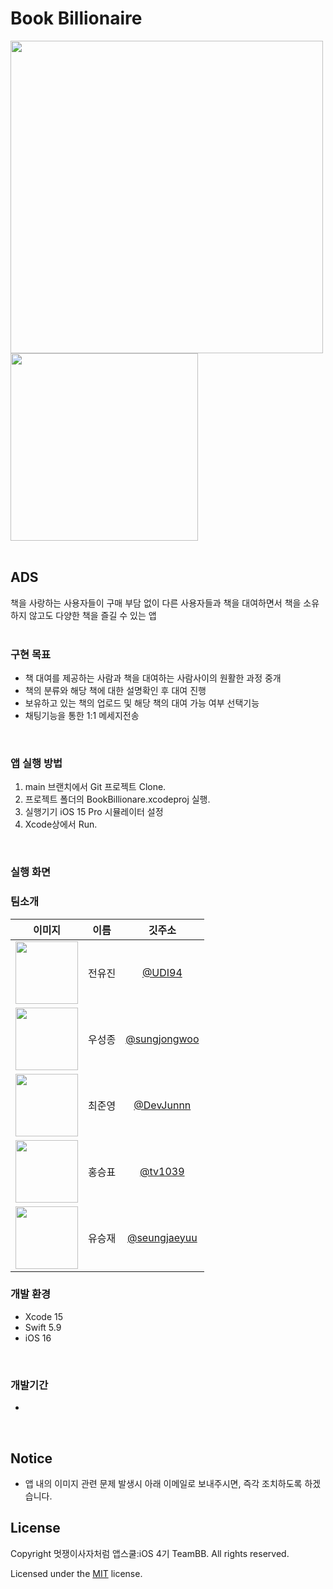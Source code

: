 # Book Billionaire
<img src="https://github.com/APP-iOS4/project3-team-f-Bamyanggang-prototype/assets/145957641/f6a6f3f2-1c0e-4164-be3f-23023f848ffa" width=500px />
<img src="https://github.com/APP-iOS4/project3-team-f-Bamyanggang-prototype/assets/145957641/75ed7763-4ec8-426a-a9f0-b5b10d85fe11" width=300px />
<br><br>

## ADS
책을 사랑하는 사용자들이 구매 부담 없이 다른 사용자들과 책을 대여하면서 책을 소유하지 않고도 다양한 책을 즐길 수 있는 앱
<br><br>

### 구현 목표
- 책 대여를 제공하는 사람과 책을 대여하는 사람사이의 원활한 과정 중개
- 책의 분류와 해당 책에 대한 설명확인 후 대여 진행
- 보유하고 있는 책의 업로드 및 해당 책의 대여 가능 여부 선택기능
- 채팅기능을 통한 1:1 메세지전송
<br>

### 앱 실행 방법
  1. main 브랜치에서 Git 프로젝트 Clone.
  2. 프로젝트 폴더의 BookBillionare.xcodeproj 실행.
  3. 실행기기 iOS 15 Pro 시뮬레이터 설정
  4. Xcode상에서 Run.
<br>

### 실행 화면


### 팀소개
|이미지|이름|깃주소|
|:---:|:---:|:---:|
|<img src="https://github.com/APP-iOS4/project3-team-f-Bamyanggang-prototype/assets/145957641/92d75db7-52bd-421e-a11a-fc62675ad7c7" height="100">|전유진|[@UDI94](https://github.com/UDI94)|
|<img src="https://avatars.githubusercontent.com/u/147501980?v=4" height="100">|우성종|[@sungjongwoo](https://github.com/sungjongwoo)|
|<img src="https://avatars.githubusercontent.com/u/148533329?v=4" height="100">|최준영|[@DevJunnn](https://github.com/DevJunnn)|
|<img src="https://avatars.githubusercontent.com/u/62321931?s=400&u=584a7d9a32b80a6f86dbb3d0b1a0a90953cd8a93&v=4" height="100">|홍승표|[@tv1039](https://github.com/tv1039)|
|<img src="https://avatars.githubusercontent.com/u/152110747?v=4" height="100">|유승재|[@seungjaeyuu](https://github.com/seungjaeyuu)|

### 개발 환경
- Xcode 15
- Swift 5.9
- iOS 16
<br>

### 개발기간
- 
<br>

## Notice
- 앱 내의 이미지 관련 문제 발생시 아래 이메일로 보내주시면, 즉각 조치하도록 하겠습니다.

## License
Copyright 멋쟁이사자처럼 앱스쿨:iOS 4기 TeamBB. All rights reserved.

Licensed under the [MIT](LICENSE) license.

